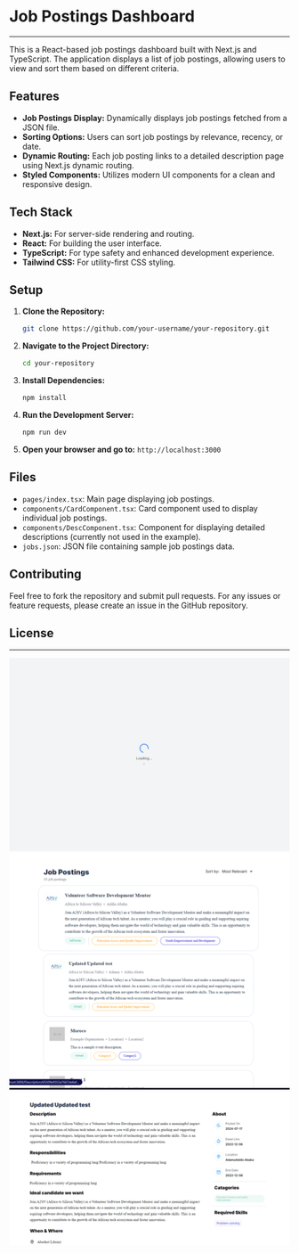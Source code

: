 # Job Postings Dashboard

---

This is a React-based job postings dashboard built with Next.js and TypeScript. The application displays a list of job postings, allowing users to view and sort them based on different criteria.

## Features

- **Job Postings Display:** Dynamically displays job postings fetched from a JSON file.
- **Sorting Options:** Users can sort job postings by relevance, recency, or date.
- **Dynamic Routing:** Each job posting links to a detailed description page using Next.js dynamic routing.
- **Styled Components:** Utilizes modern UI components for a clean and responsive design.

## Tech Stack

- **Next.js:** For server-side rendering and routing.
- **React:** For building the user interface.
- **TypeScript:** For type safety and enhanced development experience.
- **Tailwind CSS:** For utility-first CSS styling.

## Setup

1. **Clone the Repository:**

   ```bash
   git clone https://github.com/your-username/your-repository.git
   ```

2. **Navigate to the Project Directory:**

   ```bash
   cd your-repository
   ```

3. **Install Dependencies:**

   ```bash
   npm install
   ```

4. **Run the Development Server:**

   ```bash
   npm run dev
   ```

5. **Open your browser and go to:** `http://localhost:3000`

## Files

- `pages/index.tsx`: Main page displaying job postings.
- `components/CardComponent.tsx`: Card component used to display individual job postings.
- `components/DescComponent.tsx`: Component for displaying detailed descriptions (currently not used in the example).
- `jobs.json`: JSON file containing sample job postings data.

## Contributing

Feel free to fork the repository and submit pull requests. For any issues or feature requests, please create an issue in the GitHub repository.

## License

---
![alt text](ss/image.png)
![alt text](ss/image-1.png)
![alt text](ss/image-2.png)

